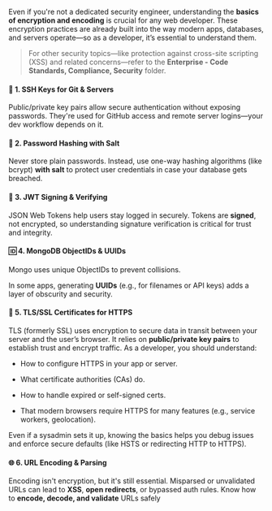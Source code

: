 Even if you're not a dedicated security engineer, understanding the **basics of encryption and encoding** is crucial for any web developer. These encryption practices are already built into the way modern apps, databases, and servers operate—so as a developer, it’s essential to understand them.

> For other security topics—like protection against cross-site scripting (XSS) and related concerns—refer to the **Enterprise - Code Standards, Compliance, Security** folder.

#### 🔐 1. **SSH Keys for Git & Servers**

Public/private key pairs allow secure authentication without exposing passwords. They're used for GitHub access and remote server logins—your dev workflow depends on it.

#### 🧂 2. **Password Hashing with Salt**

Never store plain passwords. Instead, use one-way hashing algorithms (like bcrypt) **with salt** to protect user credentials in case your database gets breached.

#### 🧾 3. **JWT Signing & Verifying**

JSON Web Tokens help users stay logged in securely. Tokens are **signed**, not encrypted, so understanding signature verification is critical for trust and integrity.

#### 🆔 4. **MongoDB ObjectIDs & UUIDs**

Mongo uses unique ObjectIDs to prevent collisions. 

In some apps, generating **UUIDs** (e.g., for filenames or API keys) adds a layer of obscurity and security.
#### 📜 5. **TLS/SSL Certificates for HTTPS**

TLS (formerly SSL) uses encryption to secure data in transit between your server and the user’s browser. It relies on **public/private key pairs** to establish trust and encrypt traffic. As a developer, you should understand:

- How to configure HTTPS in your app or server.
    
- What certificate authorities (CAs) do.
    
- How to handle expired or self-signed certs.
    
- That modern browsers require HTTPS for many features (e.g., service workers, geolocation).
    

Even if a sysadmin sets it up, knowing the basics helps you debug issues and enforce secure defaults (like HSTS or redirecting HTTP to HTTPS).
#### 🌐 6. **URL Encoding & Parsing**

Encoding isn't encryption, but it's still essential. Misparsed or unvalidated URLs can lead to **XSS**, **open redirects**, or bypassed auth rules. Know how to **encode, decode, and validate** URLs safely